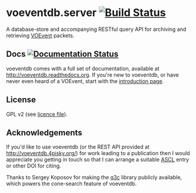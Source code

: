 # voeventdb.server  [![Build Status](https://travis-ci.org/timstaley/voeventdb.svg?branch=master)](https://travis-ci.org/timstaley/voeventdb)

A database-store and accompanying RESTful query API for archiving and retrieving
[VOEvent](http://voevent.readthedocs.org/) packets.

## Docs [![Documentation Status](http://readthedocs.org/projects/voeventdb/badge/?version=latest)](http://voeventdb.readthedocs.org/en/latest/?badge=latest)
voeventdb comes with a full set of
documentation, available at http://voeventdb.readthedocs.org.
If you're new to voeventdb, or have never even heard of a VOEvent, start
with the
[introduction page](http://voeventdb.readthedocs.org/en/latest/overview/intro.html).

## License
GPL v2 (see [licence file](COPYING.txt)).

## Acknowledgements
If you'd like to use voeventdb (or the REST API provided at
http://voeventdb.4pisky.org/) for work leading to a publication then I would
appreciate you getting in touch so that I can arrange a suitable
[ASCL](http://ascl.net/) entry or other DOI for citing.

Thanks to Sergey Koposov for making the [q3c](https://github.com/segasai/q3c)
library publicly available, which powers the cone-search feature of voeventdb.



